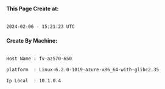 
   
#### This Page Create at:

```bash

2024-02-06 - 15:21:23 UTC

```

#### Create By Machine:

```bash

Host Name : fv-az570-650

platform  : Linux-6.2.0-1019-azure-x86_64-with-glibc2.35

Ip Local  : 10.1.0.4

```


